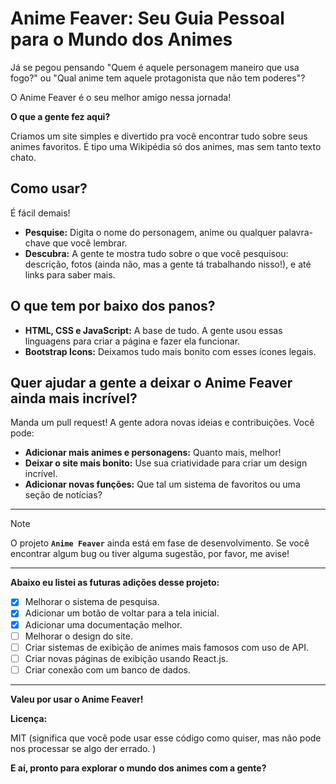 # Anime Feaver: Seu Guia Pessoal para o Mundo dos Animes

Já se pegou pensando "Quem é aquele personagem maneiro que usa fogo?" ou "Qual anime tem aquele protagonista que não tem poderes"? 

O Anime Feaver é o seu melhor amigo nessa jornada! 

**O que a gente fez aqui?**

Criamos um site simples e divertido pra você encontrar tudo sobre seus animes favoritos. É tipo uma Wikipédia só dos animes, mas sem tanto texto chato.

## Como usar?

É fácil demais! 

* **Pesquise:** Digita o nome do personagem, anime ou qualquer palavra-chave que você lembrar.
* **Descubra:** A gente te mostra tudo sobre o que você pesquisou: descrição, fotos (ainda não, mas a gente tá trabalhando nisso!), e até links para saber mais.

## O que tem por baixo dos panos?

* **HTML, CSS e JavaScript:** A base de tudo. A gente usou essas linguagens para criar a página e fazer ela funcionar.
* **Bootstrap Icons:** Deixamos tudo mais bonito com esses ícones legais.

## Quer ajudar a gente a deixar o Anime Feaver ainda mais incrível?

Manda um pull request! A gente adora novas ideias e contribuições. Você pode:

* **Adicionar mais animes e personagens:** Quanto mais, melhor!
* **Deixar o site mais bonito:** Use sua criatividade para criar um design incrível.
* **Adicionar novas funções:** Que tal um sistema de favoritos ou uma seção de notícias?

---

> [!NOTE]
> O projeto **`Anime Feaver`** ainda está em fase de desenvolvimento. Se você encontrar algum bug ou tiver alguma sugestão, por favor, me avise!

---

**Abaixo eu listei as futuras adições desse projeto:**

- [x] Melhorar o sistema de pesquisa.
- [x] Adicionar um botão de voltar para a tela inicial.
- [x] Adicionar uma documentação melhor.
- [ ] Melhorar o design do site.
- [ ] Criar sistemas de exibição de animes mais famosos com uso de API.
- [ ] Criar novas páginas de exibição usando React.js.
- [ ] Criar conexão com um banco de dados.

---

**Valeu por usar o Anime Feaver!** 

**Licença:**

MIT (significa que você pode usar esse código como quiser, mas não pode nos processar se algo der errado. )

**E aí, pronto para explorar o mundo dos animes com a gente?**